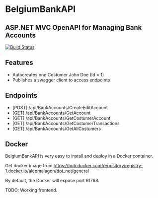 # BelgiumBankAPI
## ASP.NET MVC OpenAPI for Managing Bank Accounts

[![Build Status](https://travis-ci.org/joemccann/dillinger.svg?branch=master)](https://travis-ci.org/joemccann/dillinger)

## Features

- Autocreates one Costumer John Doe (Id = 1)
- Publishes a swagger client to access endpoints
 
## Endpoints

- [POST] ​/api​/BankAccounts​/CreateEditAccount
- [GET] ​/api​/BankAccounts​/GetAccount
- [GET] ​/api​/BankAccounts​/GetCostumerAccount
- [GET] ​/api​/BankAccounts​/GetCostumerTransactions
- [GET] ​/api​/BankAccounts​/GetAllCostumers

## Docker

BelgiumBankAPI is very easy to install and deploy in a Docker container.

Get docker image from https://hub.docker.com/repository/registry-1.docker.io/alepmalagon/dot_net/general

By default, the Docker will expose port 61768.

TODO: Working frontend.
